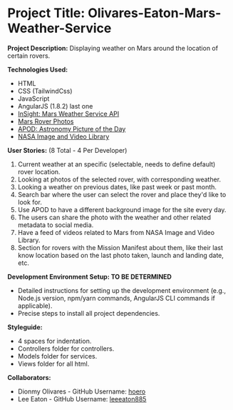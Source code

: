# Project Title: Olivares-Eaton-Mars-Weather-Service

**Project Description:** Displaying weather on Mars around the location of certain rovers.

**Technologies Used:**

-   HTML
-   CSS (TailwindCss)
-   JavaScript
-   AngularJS (1.8.2) last one
-   [InSight: Mars Weather Service API](https://api.nasa.gov/assets/insight/InSight%20Weather%20API%20Documentation.pdf)
-   [Mars Rover Photos](https://github.com/chrisccerami/mars-photo-api)
-   [APOD: Astronomy Picture of the Day](https://github.com/nasa/apod-api)
-   [NASA Image and Video Library](https://images.nasa.gov/docs/images.nasa.gov_api_docs.pdf)

**User Stories:** (8 Total - 4 Per Developer)

1.  Current weather at an specific (selectable, needs to define default) rover location.
2.  Looking at photos of the selected rover, with corresponding weather.
3.  Looking a weather on previous dates, like past week or past month.
4.  Search bar where the user can select the rover and place they'd like to look for.
5.  Use APOD to have a different background image for the site every day.
6.  The users can share the photo with the weather and other related metadata to social media.
7.  Have a feed of videos related to Mars from NASA Image and Video Library.
8.  Section for rovers with the Mission Manifest about them, like their last know location based on the last photo taken, launch and landing date, etc.

**Development Environment Setup: TO BE DETERMINED**

-   Detailed instructions for setting up the development environment (e.g., Node.js version, npm/yarn commands, AngularJS CLI commands if applicable).
-   Precise steps to install all project dependencies.

**Styleguide:**

-   4 spaces for indentation.
-   Controllers folder for controllers.
-   Models folder for services.
-   Views folder for all html.

**Collaborators:**

-   Dionmy Olivares - GitHub Username: [hoero](https://github.com/hoero)
-   Lee Eaton - GitHub Username: [leeeaton885](https://github.com/leeeaton885)
